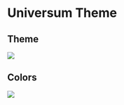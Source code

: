 # Universum Theme

## Theme 

![](https://github.com/dbeff/vscode-theme-universum/blob/main/resources/screenshot.png)

## Colors

![](https://github.com/dbeff/vscode-theme-universum/blob/main/resources/colors.png)

